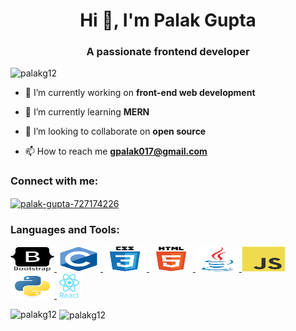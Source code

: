<h1 align="center">Hi 👋, I'm Palak Gupta</h1>
<h3 align="center">A passionate frontend developer </h3>

<p align="left"> <img src="https://komarev.com/ghpvc/?username=palakg12&label=Profile%20views&color=0e75b6&style=flat" alt="palakg12" /> </p>

- 🔭 I’m currently working on **front-end web development**

- 🌱 I’m currently learning **MERN**

- 👯 I’m looking to collaborate on **open source**

- 📫 How to reach me **gpalak017@gmail.com**

<h3 align="left">Connect with me:</h3>
<p align="left">
<a href="https://linkedin.com/in/palak-gupta-727174226" target="blank"><img align="center" src="https://raw.githubusercontent.com/rahuldkjain/github-profile-readme-generator/master/src/images/icons/Social/linked-in-alt.svg" alt="palak-gupta-727174226" height="30" width="40" /></a>
</p>

<h3 align="left">Languages and Tools:</h3>
<p align="left"> <a href="https://getbootstrap.com" target="_blank" rel="noreferrer"> <img src="https://raw.githubusercontent.com/devicons/devicon/master/icons/bootstrap/bootstrap-plain-wordmark.svg" alt="bootstrap" width="70" height="40"/> </a> <a href="https://www.cprogramming.com/" target="_blank" rel="noreferrer"> <img src="https://raw.githubusercontent.com/devicons/devicon/master/icons/c/c-original.svg" alt="c" width="70" height="40"/> </a> <a href="https://www.w3schools.com/css/" target="_blank" rel="noreferrer"> <img src="https://raw.githubusercontent.com/devicons/devicon/master/icons/css3/css3-original-wordmark.svg" alt="css3" width="70" height="40"/> </a> <a href="https://www.w3.org/html/" target="_blank" rel="noreferrer"> <img src="https://raw.githubusercontent.com/devicons/devicon/master/icons/html5/html5-original-wordmark.svg" alt="html5" width="70" height="40"/> </a> <a href="https://www.java.com" target="_blank" rel="noreferrer"> <img src="https://raw.githubusercontent.com/devicons/devicon/master/icons/java/java-original.svg" alt="java" width="70" height="40"/> </a> <a href="https://developer.mozilla.org/en-US/docs/Web/JavaScript" target="_blank" rel="noreferrer"> <img src="https://raw.githubusercontent.com/devicons/devicon/master/icons/javascript/javascript-original.svg" alt="javascript" width="70" height="40"/> </a> <a href="https://www.python.org" target="_blank" rel="noreferrer"> <img src="https://raw.githubusercontent.com/devicons/devicon/master/icons/python/python-original.svg" alt="python" width="70" height="40"/> </a> <a href="https://reactjs.org/" target="_blank" rel="noreferrer"> <img src="https://raw.githubusercontent.com/devicons/devicon/master/icons/react/react-original-wordmark.svg" alt="react" width="40" height="40"/> </a> </p>

<p><img align="left" src="https://github-readme-stats.vercel.app/api/top-langs?username=palakg12&show_icons=true&locale=en&layout=compact" alt="palakg12" /></p>

<p>&nbsp;<img align="center" src="https://github-readme-stats.vercel.app/api?username=palakg12&show_icons=true&locale=en" alt="palakg12" /></p>



